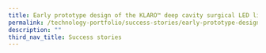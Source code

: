 ```yaml
---
title: Early prototype design of the KLARO™ deep cavity surgical LED lighting device
permalink: /technology-portfolio/success-stories/early-prototype-design-of-the-klaro/
description: ""
third_nav_title: Success stories
---
```

